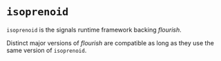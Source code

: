 # `isoprenoid`

`isoprenoid` is the signals runtime framework backing *flourish*.

Distinct major versions of *flourish* are compatible as long as they use the same version of `isoprenoid`.
